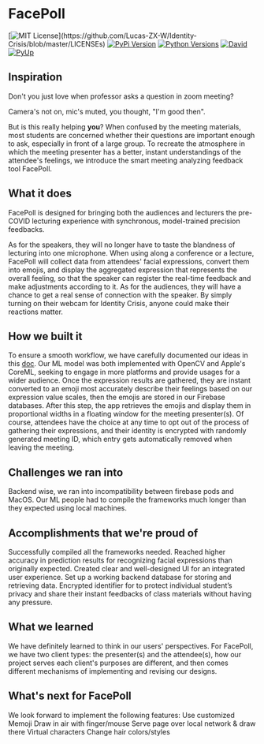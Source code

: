 # FacePoll
[![MIT License](https://img.shields.io/apm/l/atomic-design-ui.svg?)](https://github.com/Lucas-ZX-W/Identity-Crisis/blob/master/LICENSEs)
[![PyPi Version](https://img.shields.io/pypi/v/yt2mp3.svg)](https://pypi.python.org/pypi/yt2mp3/)
[![Python Versions](https://img.shields.io/pypi/pyversions/yt2mp3.svg)](https://pypi.python.org/pypi/yt2mp3/)
[![David](https://david-dm.org/tterb/Hyde.svg)](https://david-dm.org/tterb/Hyde)
[![PyUp](https://pyup.io/repos/github/tterb/yt2mp3/shield.svg)](https://pyup.io/account/repos/github/tterb/yt2mp3/)
## Inspiration
Don't you just love when professor asks a question in zoom meeting? 

Camera's not on, mic's muted, you thought, "I'm good then". 

But is this really helping **you**? When confused by the meeting materials, most students are concerned whether their questions are important enough to ask, especially in front of a large group. To recreate the atmosphere in which the meeting presenter has a better, instant understandings of the attendee's feelings, we introduce the smart meeting analyzing feedback tool FacePoll.

## What it does
FacePoll is designed for bringing both the audiences and lecturers the pre-COVID lecturing experience with synchronous, model-trained precision feedbacks. 

As for the speakers, they will no longer have to taste the blandness of lecturing into one microphone. When using along a conference or a lecture, FacePoll will collect data from attendees' facial expressions, convert them into emojis, and display the aggregated expression that represents the overall feeling, so that the speaker can register the real-time feedback and make adjustments according to it. As for the audiences, they will have a chance to get a real sense of connection with the speaker. By simply turning on their webcam for Identity Crisis, anyone could make their reactions matter. 

## How we built it
To ensure a smooth workflow, we have carefully documented our ideas in this [doc](https://docs.google.com/document/d/1mu_al9Q-ttP6gq0LOzZq24rw9ugc5nFMrsUY3_avuQU/edit#). Our ML model was both implemented with OpenCV and Apple's CoreML, seeking to engage in more platforms and provide usages for a wider audience. Once the expression results are gathered, they are instant converted to an emoji most accurately describe their feelings based on our expression value scales, then the emojis are stored in our Firebase databases. After this step, the app retrieves the emojis and display them in proportional widths in a floating window for the meeting presenter(s). Of course, attendees have the choice at any time to opt out of the process of gathering their expressions, and their identity is encrypted with randomly generated meeting ID, which entry gets automatically removed when leaving the meeting.

## Challenges we ran into
Backend wise, we ran into incompatibility between firebase pods and MacOS. 
Our ML people had to compile the frameworks much longer than they expected using local machines. 

## Accomplishments that we're proud of
Successfully compiled all the frameworks needed.
Reached higher accuracy in prediction results for recognizing facial expressions than originally expected.
Created clear and well-designed UI for an integrated user experience.
Set up a working backend database for storing and retrieving data.
Encrypted identifier for to protect individual student’s privacy and share their instant feedbacks of class materials without having any pressure.

## What we learned
We have definitely learned to think in our users' perspectives. For FacePoll, we have two client types: the presenter(s) and the attendee(s), how our project serves each client's purposes are different, and then comes different mechanisms of implementing and revising our designs.

## What's next for FacePoll
We look forward to implement the following features:
Use customized Memoji
Draw in air with finger/mouse
Serve page over local network & draw there
Virtual characters
Change hair colors/styles
